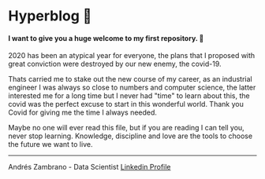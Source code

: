 # Hyperblog 💚

#### I want to give you a huge welcome to my first repository. 🥳

2020 has been an atypical year for everyone, the plans that I proposed with great conviction were destroyed by our new enemy, the covid-19.

Thats carried me to stake out the new course of my career, as an industrial engineer I was always so close to numbers and computer science, the latter interested me for a long time but I never had "time" to learn about this, the covid was the perfect excuse to start in this wonderful world. Thank you Covid for giving me the time I always needed.

Maybe no one will ever read this file, but if you are reading I can tell you, never stop learning. Knowledge, discipline and love are the tools to choose the future we want to live.

------------
Andrés Zambrano - Data Scientist
[Linkedin Profile](https://www.linkedin.com/in/andresz01/ "Linkedin Profile")